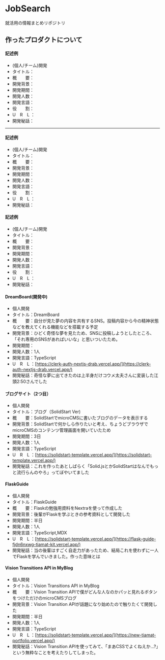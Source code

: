 # JobSearch
就活用の情報まとめリポジトリ

## 作ったプロダクトについて
#### 記述例
- (個人/チーム)開発
- タイトル：
- 概　　要：
- 開発背景：
- 開発期間：
- 開発人数：
- 開発言語：
- 役　　割：
- U　R　L ：
- 開発秘話：

---

#### 記述例
- (個人/チーム)開発
- タイトル：
- 概　　要：
- 開発背景：
- 開発期間：
- 開発人数：
- 開発言語：
- 役　　割：
- U　R　L ：
- 開発秘話：

#### 記述例
- (個人/チーム)開発
- タイトル：
- 概　　要：
- 開発背景：
- 開発期間：
- 開発人数：
- 開発言語：
- 役　　割：
- U　R　L ：
- 開発秘話：

#### DreamBoard(開発中)
- 個人開発
- タイトル：DreamBoard
- 概　　要：自分が見た夢の内容を共有するSNS。投稿内容から今の精神状態などを教えてくれる機能などを搭載する予定
- 開発背景：ひどく奇怪な夢を見たため、SNSに投稿しようとしたところ、「それ専用のSNSがあればいいな」と思いついたため。
- 開発期間：
- 開発人数：1人
- 開発言語：TypeScript
- U　R　L ：[https://clerk-auth-nextjs-drab.vercel.app/](https://clerk-auth-nextjs-drab.vercel.app/)
- 開発秘話：奇怪な夢に出てきたのは上半身だけコウメ太夫さんに変装した江頭2:50さんでした

#### ブログサイト（2つ目）
- 個人開発
- タイトル：ブログ（SolidStart Ver)
- 概　　要：SolidStartでmicroCMSに書いたブログのデータを表示する
- 開発背景：SolidStartで何かしら作りたいと考え、ちょうどブラウザでmicroCMSのコンテンツ管理画面を開いていたため
- 開発期間：3日
- 開発人数：1人
- 開発言語：TypeScript
- U　R　L ：[https://solidstart-template.vercel.app/](https://solidstart-template.vercel.app/)
- 開発秘話：これを作ったあとしばらく「Solid.jsとかSolidStartはなんでもっと流行らんのやろ」ってぼやいてました


#### FlaskGuide
- 個人開発
- タイトル：FlaskGuide
- 概　　要：Flaskの勉強用資料をNextraを使って作成した
- 開発背景：後輩がFlaskを学ぶときの参考資料として開発した
- 開発期間：半日
- 開発人数：1人
- 開発言語：TypeScript,MDX
- U　R　L ：[https://solidstart-template.vercel.app/](https://flask-guide-fjdn6nxwg-tiamat-kit.vercel.app/)
- 開発秘話：当の後輩はすごく自走力があったため、結局これを使わずに一人でFlaskを学んでいきました。作った意味とは

#### Vision Transitions API in MyBlog 
- 個人開発
- タイトル：Vision Transitions API in MyBlog
- 概　　要：Vision Transition APIで僕がどんな人なのかパッと見れるボタンをつけただけのmicroCMSブログ
- 開発背景：Vision Transition APIが話題になり始めたので触りたくて開発した
- 開発期間：半日
- 開発人数：1人
- 開発言語：TypeScript
- U　R　L ：[https://solidstart-template.vercel.app/](https://new-tiamat-portfolio.vercel.app/)
- 開発秘話：Vision Transition APIを使ってみて、「まあCSSでよくねえか...?」という無粋なことを考えたりしてしまった。
